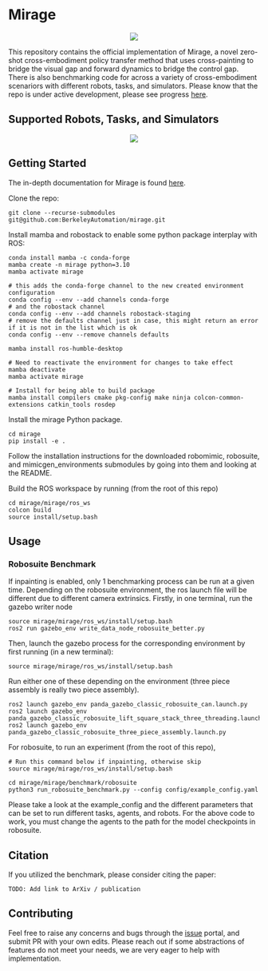# Mirage
<p align="center">
  <picture>
    <img src="https://github.com/BerkeleyAutomation/mirage/assets/52500655/3d724f08-48da-4d7d-9693-09f76dd4eefd">
  </picture>
</p>

This repository contains the official implementation of Mirage, a novel zero-shot cross-embodiment policy transfer method that uses cross-painting to bridge the visual gap and forward dynamics to bridge the control gap. There is also benchmarking code for across a variety of cross-embodiment scenariors with different robots, tasks, and simulators. Please know that the repo is under active development, please see progress [here](https://github.com/BerkeleyAutomation/mirage/issues/6). 

## Supported Robots, Tasks, and Simulators
<p align="center">
  <picture>
    <img src="https://github.com/BerkeleyAutomation/mirage/assets/52500655/0c566742-b398-4c84-b6ec-98ee68245c68">
  </picture>
</p>

## Getting Started
The in-depth documentation for Mirage is found [here](https://berkeleyautomation.github.io/mirage/).

Clone the repo:
```
git clone --recurse-submodules git@github.com:BerkeleyAutomation/mirage.git
```

Install mamba and robostack to enable some python package interplay with ROS:
```
conda install mamba -c conda-forge
mamba create -n mirage python=3.10
mamba activate mirage

# this adds the conda-forge channel to the new created environment configuration 
conda config --env --add channels conda-forge
# and the robostack channel
conda config --env --add channels robostack-staging
# remove the defaults channel just in case, this might return an error if it is not in the list which is ok
conda config --env --remove channels defaults

mamba install ros-humble-desktop

# Need to reactivate the environment for changes to take effect
mamba deactivate
mamba activate mirage

# Install for being able to build package
mamba install compilers cmake pkg-config make ninja colcon-common-extensions catkin_tools rosdep
```

Install the mirage Python package.
```
cd mirage
pip install -e .
```

Follow the installation instructions for the downloaded robomimic, robosuite, and mimicgen_environments submodules by going into them and looking at the README.

Build the ROS workspace by running (from the root of this repo)
```
cd mirage/mirage/ros_ws
colcon build
source install/setup.bash
```

## Usage
### Robosuite Benchmark
If inpainting is enabled, only 1 benchmarking process can be run at a given time.
Depending on the robosuite environment, the ros launch file will be different due to different camera extrinsics.
Firstly, in one terminal, run the gazebo writer node
```
source mirage/mirage/ros_ws/install/setup.bash
ros2 run gazebo_env write_data_node_robosuite_better.py
```

Then, launch the gazebo process for the corresponding environment by first running (in a new terminal):
```
source mirage/mirage/ros_ws/install/setup.bash
```
Run either one of these depending on the environment (three piece assembly is really two piece assembly).
```
ros2 launch gazebo_env panda_gazebo_classic_robosuite_can.launch.py
ros2 launch gazebo_env panda_gazebo_classic_robosuite_lift_square_stack_three_threading.launch.py
ros2 launch gazebo_env panda_gazebo_classic_robosuite_three_piece_assembly.launch.py
```

For robosuite, to run an experiment (from the root of this repo), 
```
# Run this command below if inpainting, otherwise skip
source mirage/mirage/ros_ws/install/setup.bash

cd mirage/mirage/benchmark/robosuite
python3 run_robosuite_benchmark.py --config config/example_config.yaml
```
Please take a look at the example_config and the different parameters that can be set to run different tasks, agents, and robots. For the above code to work, you must change the agents to the path for the model checkpoints in robosuite.

## Citation
If you utilized the benchmark, please consider citing the paper:
```
TODO: Add link to ArXiv / publication
```

## Contributing
Feel free to raise any concerns and bugs through the [issue](https://github.com/BerkeleyAutomation/mirage/issues) portal, and submit PR with your own edits. Please reach out if some abstractions of features do not meet your needs, we are very eager to help with implementation.